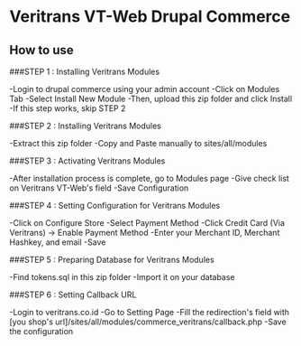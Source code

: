 Veritrans VT-Web Drupal Commerce 
==================================

## How to use

###STEP 1 : Installing Veritrans Modules

-Login to drupal commerce using your admin account
-Click on Modules Tab
-Select Install New Module
-Then, upload this zip folder and click Install
-If this step works, skip STEP 2


###STEP 2 :  Installing Veritrans Modules

-Extract this zip folder
-Copy and Paste manually to sites/all/modules


###STEP 3 : Activating Veritrans Modules

-After installation process is complete, go to Modules page
-Give check list on Veritrans VT-Web's field
-Save Configuration

###STEP 4 : Setting Configuration for Veritrans Modules

-Click on Configure Store
-Select Payment Method
-Click Credit Card (Via Veritrans) -> Enable Payment Method
-Enter your Merchant ID, Merchant Hashkey, and email
-Save

###STEP 5 : Preparing Database for Veritrans Modules

-Find tokens.sql in this zip folder
-Import it on your database

###STEP 6 : Setting Callback URL

-Login to veritrans.co.id
-Go to Setting Page
-Fill the redirection's field with [you shop's url]/sites/all/modules/commerce_veritrans/callback.php
-Save the configuration


